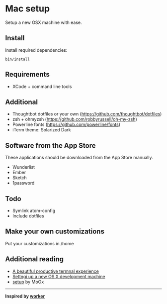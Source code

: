 Mac setup
=========

Setup a new OSX machine with ease.

Install
-------

Install required dependencies:

    bin/install

Requirements
------------

- XCode + command line tools

Additional
----------

- Thoughtbot dotfiles or your own (https://github.com/thoughtbot/dotfiles)
- zsh + ohmyzsh (https://github.com/robbyrussell/oh-my-zsh)
- Powerline fonts (https://github.com/powerline/fonts)
- iTerm theme: Solarized Dark

Software from the App Store
---------------------------

These applications should be downloaded from the App Store manually.

- Wunderlist
- Ember
- Sketch
- 1password

Todo
----

- Symlink atom-config
- Include dotfiles

Make your own customizations
----------------------------

Put your customizations in /home

Additional reading
------------------

- [A beautiful productive termnal experience](http://mikebuss.com/2014/02/02/a-beautiful-productive-terminal-experience/)
- [Settngi up a new OS X development machine](https://mattstauffer.co/blog/series/setting-up-a-new-os-x-development-machine)
- [setup](https://github.com/MoOx/setup) by MoOx

---

**Inspired by [worker](https://github.com/thibmaek/worker)**
